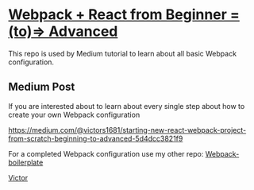 # [Webpack + React from Beginner =(to)=> Advanced](https://medium.com/@victors1681/starting-new-react-webpack-project-from-scratch-beginning-to-advanced-5d4dcc3821f9)

This repo is used by Medium tutorial to learn about all basic Webpack configuration.

## Medium Post

If you are interested about to learn about every single step about how to create your own Webpack configuration

https://medium.com/@victors1681/starting-new-react-webpack-project-from-scratch-beginning-to-advanced-5d4dcc3821f9


For a completed Webpack configuration use my other repo: [Webpack-boilerplate](https://github.com/victors1681/webpack-boilerplate)

[Victor](http://vsantos.info)
